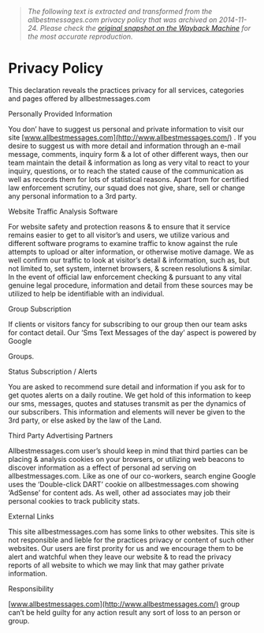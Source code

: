 > *The following text is extracted and transformed from the allbestmessages.com privacy policy that was archived on 2014-11-24. Please check the [original snapshot on the Wayback Machine](https://web.archive.org/web/20141124002423id_/http%3A//www.allbestmessages.com/privacy-policy.php) for the most accurate reproduction.*

# Privacy Policy

This declaration reveals the practices privacy for all services, categories and pages offered by allbestmessages.com  


Personally Provided Information  


You don’ have to suggest us personal and private information to visit our site [www.allbestmessages.com](http://www.allbestmessages.com/) . If you desire to suggest us with more detail and information through an e-mail message, comments, inquiry form & a lot of other different ways, then our team maintain the detail & information as long as very vital to react to your inquiry, questions, or to reach the stated cause of the communication as well as records them for lots of statistical reasons. Apart from for certified law enforcement scrutiny, our squad does not give, share, sell or change any personal information to a 3rd party.  


Website Traffic Analysis Software  


For website safety and protection reasons & to ensure that it service remains easier to get to all visitor’s and users, we utilize various and different software programs to examine traffic to know against the rule attempts to upload or alter information, or otherwise motive damage. We as well confirm our traffic to look at visitor’s detail & information, such as, but not limited to, set system, internet browsers, & screen resolutions & similar. In the event of official law enforcement checking & pursuant to any vital genuine legal procedure, information and detail from these sources may be utilized to help be identifiable with an individual.  


Group Subscription  


If clients or visitors fancy for subscribing to our group then our team asks for contact detail. Our ‘Sms Text Messages of the day’ aspect is powered by Google 

Groups.  


Status Subscription / Alerts  


You are asked to recommend sure detail and information if you ask for to get quotes alerts on a daily routine. We get hold of this information to keep our sms, messages, quotes and statuses transmit as per the dynamics of our subscribers. This information and elements will never be given to the 3rd party, or else asked by the law of the Land.  


Third Party Advertising Partners  


Allbestmessages.com user’s should keep in mind that third parties can be placing & analysis cookies on your browsers, or utilizing web beacons to discover information as a effect of personal ad serving on allbestmessages.com. Like as one of our co-workers, search engine Google uses the ‘Double-click DART’ cookie on allbestmessages.com showing ‘AdSense’ for content ads. As well, other ad associates may job their personal cookies to track publicity stats.  


External Links  


This site allbestmessages.com has some links to other websites. This site is not responsible and lieble for the practices privacy or content of such other websites. Our users are first prority for us and we encourage them to be alert and watchful when they leave our website & to read the privacy reports of all website to which we may link that may gather private information.  


Responsibility  


[www.allbestmessages.com](http://www.allbestmessages.com/) group can’t be held guilty for any action result any sort of loss to an person or group.  


